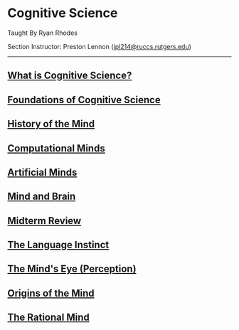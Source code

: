 
# Cognitive Science

Taught By Ryan Rhodes

Section Instructor: Preston Lennon (jpl214@ruccs.rutgers.edu)

---

## [What is Cognitive Science?](../cog-sci/0-what-is-cog-sci)

## [Foundations of Cognitive Science](../cog-sci/1-foundations-of-cog-sci)

## [History of the Mind](../cog-sci/2-history-of-the-mind)

## [Computational Minds](../cog-sci/3-computational-minds)

## [Artificial Minds](../cog-sci/4-artificial-minds)

## [Mind and Brain](../cog-sci/5-mind-and-brain)

## [Midterm Review](../cog-sci/midterm1)

## [The Language Instinct](../cog-sci/6-the-language-instinct)

## [The Mind's Eye (Perception)](../cog-sci/7-the-minds-eye)

## [Origins of the Mind](../cog-sci/9-the-origins-of-minds)

## [The Rational Mind](../cog-sci/10-the-rational-mind)

